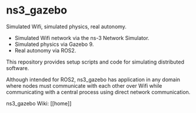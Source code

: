 # ns3_gazebo

Simulated Wifi, simulated physics, real autonomy.

* Simulated Wifi network via the ns-3 Network Simulator.
* Simulated physics via Gazebo 9.
* Real autonomy via ROS2.

This repository provides setup scripts and code for simulating distributed software.

Although intended for ROS2, ns3_gazebo has application in any domain where nodes must communicate with each other over Wifi while communicating with a central process using direct network communication.

ns3_gazebo Wiki: [[home]]

